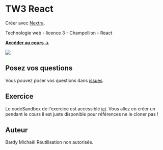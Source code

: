 # TW3 React

Créer avec [Nextra](https://nextra.site).

Technologie web - licence 3 - Champollion - React

[**Accéder au cours →**](https://react-cour.vercel.app/)

[![](public/webpack.jpg)](https://react-cour.vercel.app/)

## Posez vos questions

Vous pouvez poser vos questions dans [issues](https://github.com/micmc422/react-cour/issues).

## Exercice

Le codeSandbox de l'exercice est accessible [ici](https://codesandbox.io/p/github/micmc422/React-TP-TW3).
Vous allez en créer un pendant le cours il est juste disponible pour références ne le cloner pas !

## Auteur

Bardy Michaël
Réutilisation non autorisée.